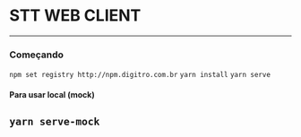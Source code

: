# STT WEB CLIENT

---
### Começando
`npm set registry http://npm.digitro.com.br`
`yarn install`
`yarn serve`

#### Para usar local (mock)
`yarn serve-mock`
---